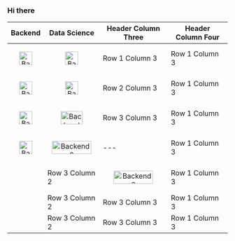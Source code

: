 ### Hi there 

| Backend | Data Science | Header Column Three | Header Column Four |
|-------------------|-------------------|---------------------|--------------------|
|<p align="center"><img src="https://cdn.worldvectorlogo.com/logos/django.svg" alt="Backend1" width="30" height="30"/></p>| <p align="center"><img src="https://cdn.worldvectorlogo.com/logos/tensorflow-2.svg" alt="Backend1" width="30" height="30"/></p> | Row 1 Column 3 | Row 1 Column 3 |
|<p align="center"><img src="https://cdn.worldvectorlogo.com/logos/flask.svg" alt="Backend2" width="30" height="30"/></p>| <p align="center"><img src="https://cdn.worldvectorlogo.com/logos/numpy-1.svg" alt="Backend2" width="30" height="30"/></p>| Row 2 Column 3 | Row 1 Column 3 |
|<p align="center"><img src="https://streamlit.io/images/brand/streamlit-logo-primary-colormark-darktext.png" alt="Backend3" width="30" height="30"/></p>| <p align="center"><img src="https://scikit-learn.org/stable/_static/scikit-learn-logo-small.png" alt="Backend2" width="50" height="30"/></p> | Row 3 Column 3 | Row 1 Column 3 |
|<p align="center"><img src="https://cdn.worldvectorlogo.com/logos/fastapi.svg" alt="Backend4" width="30" height="30"/></p>| <p align="center"><img src="https://pandas.pydata.org/static/img/pandas_white.svg" alt="Backend3" width="90" height="30"/></p> | ---  | Row 1 Column 3 |
|  | Row 3 Column 2 | <p align="center"><img src="https://keras.io/img/logo.png" alt="Backend3" width="90" height="30"/></p> | Row 1 Column 3 |
|  | Row 3 Column 2 | Row 3 Column 3 | Row 1 Column 3 |
|  | Row 3 Column 2 | Row 3 Column 3 | Row 1 Column 3 |
